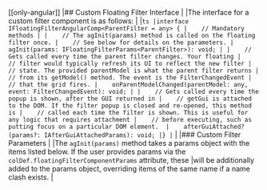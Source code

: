 [[only-angular]]
|## Custom Floating Filter Interface
|
|The interface for a custom filter component is as follows:
|
|```ts
|interface IFloatingFilterAngularComp<ParentFilter = any> {
|    // Mandatory methods
|
|    // The agInit(params) method is called on the floating filter once.
|    // See below for details on the parameters.
|    agInit(params: IFloatingFilterParams<ParentFilter>): void;
|
|    // Gets called every time the parent filter changes. Your floating
|    // filter would typically refresh its UI to reflect the new filter
|    // state. The provided parentModel is what the parent filter returns
|    // from its getModel() method. The event is the FilterChangedEvent
|    // that the grid fires.
|    onParentModelChanged(parentModel: any, event: FilterChangedEvent): void;
|
|    // Gets called every time the popup is shown, after the GUI returned in
|    // getGui is attached to the DOM. If the filter popup is closed and re-opened, this method is
|    // called each time the filter is shown. This is useful for any logic that requires attachment
|    // before executing, such as putting focus on a particular DOM element. 
|    afterGuiAttached?(params?: IAfterGuiAttachedParams): void;
|}
|```
|
|### Custom Filter Parameters
|
|The `agInit(params)` method takes a params object with the items listed below. If the user provides params via the `colDef.floatingFilterComponentParams` attribute, these
|will be additionally added to the params object, overriding items of the same name if a name clash exists.
|
